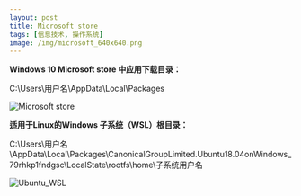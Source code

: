 ```yaml
---
layout: post
title: Microsoft store
tags: [信息技术, 操作系统]
image: /img/microsoft_640x640.png
---
```

**Windows 10 Microsoft store 中应用下载目录：**


C:\Users\用户名\AppData\Local\Packages


![Microsoft store](https://tigerwolf.top/img/microsoft_store.png)


**适用于Linux的Windows 子系统（WSL）根目录：**


C:\Users\用户名\AppData\Local\Packages\CanonicalGroupLimited.Ubuntu18.04onWindows_79rhkp1fndgsc\LocalState\rootfs\home\子系统用户名


![Ubuntu_WSL](https://tigerwolf.top/img/Ubuntu_WSL.png)